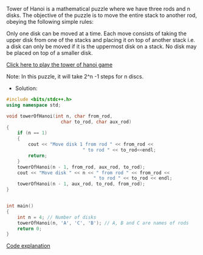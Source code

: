 Tower of Hanoi is a mathematical puzzle where we have three rods and n disks. The objective of the puzzle is to move the entire stack to another rod, obeying the following simple rules: 

Only one disk can be moved at a time.
Each move consists of taking the upper disk from one of the stacks and placing it on top of another stack i.e. a disk can only be moved if it is the uppermost disk on a stack.
No disk may be placed on top of a smaller disk.   

[Click here to play the tower of hanoi game](https://www.mathsisfun.com/games/towerofhanoi.html)   

Note: In this puzzle, it will take 2^n -1 steps for n discs.  
- Solution: 


```cpp
#include <bits/stdc++.h>
using namespace std;

void towerOfHanoi(int n, char from_rod,
					char to_rod, char aux_rod)
{
	if (n == 1)
	{
		cout << "Move disk 1 from rod " << from_rod <<
							" to rod " << to_rod<<endl;
		return;
	}
	towerOfHanoi(n - 1, from_rod, aux_rod, to_rod);
	cout << "Move disk " << n << " from rod " << from_rod <<
								" to rod " << to_rod << endl;
	towerOfHanoi(n - 1, aux_rod, to_rod, from_rod);
}


int main()
{
	int n = 4; // Number of disks
	towerOfHanoi(n, 'A', 'C', 'B'); // A, B and C are names of rods
	return 0;
}

```



    
[Code explanation](https://www.youtube.com/watch?v=daFzJOw142o)
